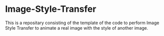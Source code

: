 # Image-Style-Transfer
This is a repositary consisting of the template of the code to perform Image Style Transfer to animate a real image with the style of another image.
